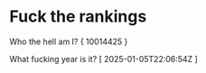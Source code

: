# Fuck the rankings

Who the hell am I?
{ 10014425 }

What fucking year is it?
[ 2025-01-05T22:06:54Z ]
